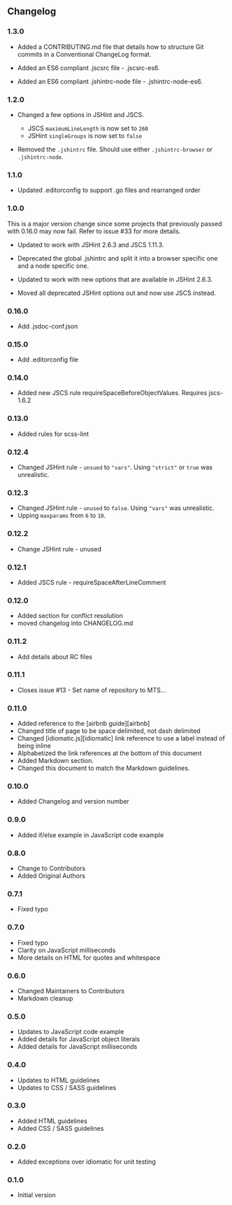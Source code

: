 ## Changelog
### 1.3.0
  - Added a CONTRIBUTING.md file that details how to structure Git commits in a
    Conventional ChangeLog format.

  - Added an ES6 compliant .jscsrc file - .jscsrc-es6.

  - Added an ES6 compliant .jshintrc-node file - .jshintrc-node-es6.

### 1.2.0
  - Changed a few options in JSHint and JSCS.
    - JSCS `maximumLineLength` is now set to `260`
    - JSHint `singleGroups` is now set to `false`

  - Removed the `.jshintrc` file.  Should use either `.jshintrc-browser` or
    `.jshintrc-node`.

### 1.1.0
  - Updated .editorconfig to support .go files and rearranged order

### 1.0.0
This is a major version change since some projects that previously passed with
0.16.0 may now fail.  Refer to issue #33 for more details.

  - Updated to work with JSHint 2.6.3 and JSCS 1.11.3.

  - Deprecated the global .jshintrc and split it into a browser specific one and
    a node specific one.

  - Updated to work with new options that are available in JSHint 2.6.3.

  - Moved all deprecated JSHint options out and now use JSCS instead.

### 0.16.0
  - Add .jsdoc-conf.json

### 0.15.0
  - Add .editorconfig file

### 0.14.0
  - Added new JSCS rule requireSpaceBeforeObjectValues.  Requires jscs-1.6.2

### 0.13.0
  - Added rules for scss-lint

### 0.12.4
  - Changed JSHint rule - `unsued` to `"vars"`.  Using `"strict"` or `true` was
    unrealistic.

### 0.12.3
  - Changed JSHint rule - `unused` to `false`.  Using `"vars"` was unrealistic.
  - Upping `maxparams` from `6` to `10`.

### 0.12.2
  - Change JSHint rule - unused

### 0.12.1
  - Added JSCS rule - requireSpaceAfterLineComment

### 0.12.0
  - Added section for conflict resolution
  - moved changelog into CHANGELOG.md

### 0.11.2
  - Add details about RC files

### 0.11.1
  - Closes issue #13 - Set name of repository to MTS...

### 0.11.0
  - Added reference to the [airbnb guide][airbnb]
  - Changed title of page to be space delimited, not dash delimited
  - Changed [idiomatic.js][idiomatic] link reference to use a label instead of
    being inline
  - Alphabetized the link references at the bottom of this document
  - Added Markdown section.
  - Changed this document to match the Markdown guidelines.

### 0.10.0
  - Added Changelog and version number

### 0.9.0
  - Added if/else example in JavaScript code example

### 0.8.0
  - Change to Contributors
  - Added Original Authors

### 0.7.1
  - Fixed typo

### 0.7.0
  - Fixed typo
  - Clarity on JavaScript milliseconds
  - More details on HTML for quotes and whitespace

### 0.6.0
  - Changed Maintainers to Contributors
  - Markdown cleanup

### 0.5.0
  - Updates to JavaScript code example
  - Added details for JavaScript object literals
  - Added details for JavaScript milliseconds

### 0.4.0
  - Updates to HTML guidelines
  - Updates to CSS / SASS guidelines

### 0.3.0
  - Added HTML guidelines
  - Added CSS / SASS guidelines

### 0.2.0
  - Added exceptions over idiomatic for unit testing

### 0.1.0
  - Initial version
